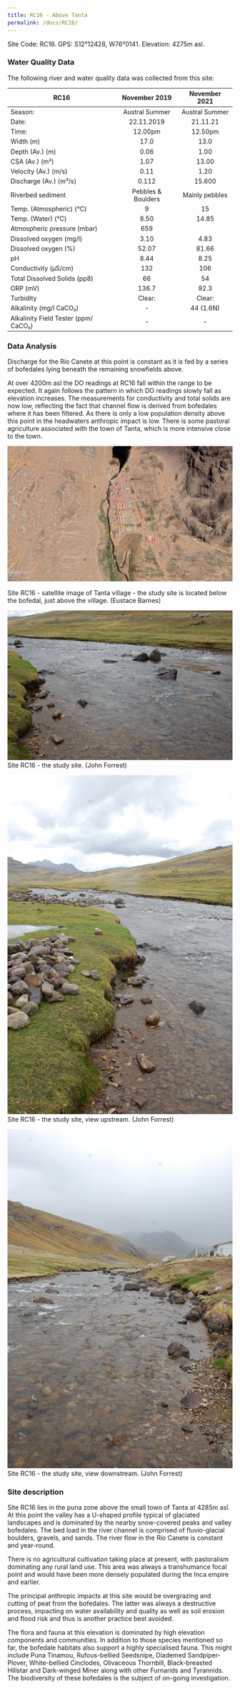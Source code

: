 ```yaml
---
title: RC16 - Above Tanta
permalink: /docs/RC16/
---
```


Site Code: RC16.  GPS: S12°12428, W76°0141. Elevation:
4275m asl.

### Water Quality Data

The following river and water quality data was collected from this site:

|     RC16                                    |        November 2019      |      November 2021    |
|---------------------------------------------|:-------------------------:|:---------------------:|
|     Season:                                 |       Austral Summer      |     Austral Summer    |
|     Date:                                   |         22.11.2019        |        21.11.21       |
|     Time:                                   |           12.00pm         |         12.50pm       |
|     Width (m)                               |            17.0           |          13.0         |
|     Depth (Av.) (m)                         |            0.06           |          1.00         |
|     CSA (Av.) (m²)                          |            1.07           |          13.00        |
|     Velocity (Av.) (m/s)                    |            0.11           |          1.20         |
|     Discharge (Av.) (m³/s)                  |            0.112          |         15.600        |
|     Riverbed sediment                       |     Pebbles & Boulders    |     Mainly pebbles    |
|     Temp. (Atmospheric) (°C)                |              9            |           15          |
|     Temp. (Water) (°C)                      |            8.50           |          14.85        |
|     Atmospheric pressure (mbar)             |             659           |                       |
|     Dissolved oxygen (mg/l)                 |            3.10           |          4.83         |
|     Dissolved oxygen (%)                    |            52.07          |          81.66        |
|     pH                                      |            8.44           |          8.25         |
|     Conductivity (µS/cm)                    |             132           |           106         |
|     Total Dissolved Solids (pp8)            |             66            |           54          |
|     ORP (mV)                                |            136.7          |          92.3         |
|     Turbidity                               |           Clear:          |         Clear:        |
|     Alkalinity (mg/l CaCO₃)                 |              -            |        44 (1.6N)      |
|     Alkalinity Field Tester (ppm/ CaCO₃)    |              -            |            -          |

### Data Analysis
Discharge for the Rio Canete at this point is constant as it is fed by a series of bofedales lying beneath the remaining snowfields above.     

At over 4200m asl the DO readings at RC16 fall within the range to be expected. It again follows the pattern in which DO readings slowly fall as elevation increases. The measurements for conductivity and total solids are now low, reflecting the fact that channel flow is derived from bofedales where it has been filtered. As there is only a low population density above this point in the headwaters anthropic impact is low. There is some pastoral agriculture associated with the town of Tanta, which is more intensive close to the town.

![Site RC16 - satellite image of Tanta village - the study site is located below the bofedal, just above the village. (Eustace Barnes)](/assets/SiteDescriptions/RC16/RC16%20(Tanta).jpg)


Site RC16 - satellite image of Tanta village - the study site is located below the bofedal, just above the village. (Eustace Barnes)


![Site RC16 - the study site, view upstream. (John Forrest)](/assets/SiteDescriptions/RC16/RC16.%2022-11.19%20-%20R.Canete%20study%20site.JPG)
Site RC16 - the study site. (John Forrest)


![RC16 View upstream](/assets/SiteDescriptions/RC16/RC16.%2022-11.19%20-%20R.Canete%20view%20upstream.JPG)
Site RC16 - the study site, view upstream. (John Forrest)


![image](/assets/SiteDescriptions/RC16/RC16.%2022-11.19%20-%20R.Canete%20view%20downstream.JPG)
Site RC16 - the study site, view downstream. (John Forrest)


### Site description
Site RC16 lies in the puna zone above the small town of Tanta at 4285m asl. At this point the valley has a U-shaped profile typical of glaciated landscapes and is dominated by the nearby snow-covered peaks and valley bofedales. The bed load in the river channel is comprised of fluvio-glacial boulders, gravels, and sands. The river flow in the Rio Canete is constant and year-round. 

There is no agricultural cultivation taking place at present, with pastoralism dominating any rural land use. This area was always a transhumance focal point and would have been more densely populated during the Inca empire and earlier. 

The principal anthropic impacts at this site would be overgrazing and cutting of peat from the bofedales. The latter was always a destructive process, impacting on water availability and quality as well as soil erosion and flood risk and thus is another practice best avoided. 

The flora and fauna at this elevation is dominated by high elevation components and communities. In addition to those species mentioned so far, the bofedale habitats also support a highly specialised fauna. This might include Puna Tinamou, Rufous-bellied Seedsnipe, Diademed Sandpiper-Plover, White-bellied Cinclodes, Olivaceous Thornbill, Black-breasted Hillstar and Dark-winged Miner along with other Furnarids and Tyrannids. The biodiversity of these bofedales is the subject of on-going investigation.
